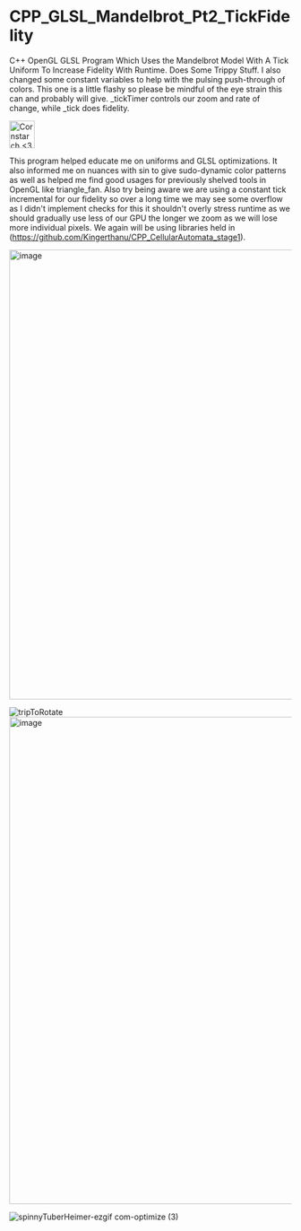 # CPP_GLSL_Mandelbrot_Pt2_TickFidelity
C++ OpenGL GLSL Program Which Uses the Mandelbrot Model With A Tick Uniform To Increase Fidelity With Runtime. Does Some Trippy Stuff. I also 
changed some constant variables to help with the pulsing push-through of colors. This one is a little flashy so please
be mindful of the eye strain this can and probably will give. _tickTimer controls our zoom and rate of change, while _tick does
fidelity. 

<img src="https://github.com/Kingerthanu/CPP_GLSL_Mandelbrot_Pt2_TickFidelity/assets/76754592/c854a82c-0a2b-41a9-8b3f-ae17b70548dc" alt="Cornstarch <3" width="45" height="49">

This program helped educate me on uniforms and GLSL optimizations. It also informed me on nuances with sin to give sudo-dynamic color patterns
as well as helped me find good usages for previously shelved tools in OpenGL like triangle_fan.
Also try being aware we are using a constant tick incremental for our fidelity so over a long time we may see some overflow as I didn't implement checks for this
it shouldn't overly stress runtime as we should gradually use less of our GPU the longer we zoom as we will lose more individual pixels.
We again will be using libraries held in (https://github.com/Kingerthanu/CPP_CellularAutomata_stage1).

<img width="802" alt="image" src="https://github.com/Kingerthanu/CPP_GLSL_Mandelbrot_Pt2_TickFidelity/assets/76754592/3caa73f5-4712-4f1e-a48f-891cabed6b5e">

![tripToRotate](https://github.com/Kingerthanu/CPP_GLSL_Mandelbrot_Pt2_TickFidelity/assets/76754592/3c08a0df-2f95-4248-9bfb-e5fd2c903fb1)
<img width="869" alt="image" src="https://github.com/Kingerthanu/CPP_GLSL_Mandelbrot_Pt2_TickFidelity/assets/76754592/765f912a-b866-47c3-917c-ceaa2fe1f2f4">

![spinnyTuberHeimer-ezgif com-optimize (3)](https://github.com/Kingerthanu/CPP_GLSL_Mandelbrot_Pt2_TickFidelity/assets/76754592/79a2f3b4-4dc3-4f1c-8c6f-ced4daf6f90c)
